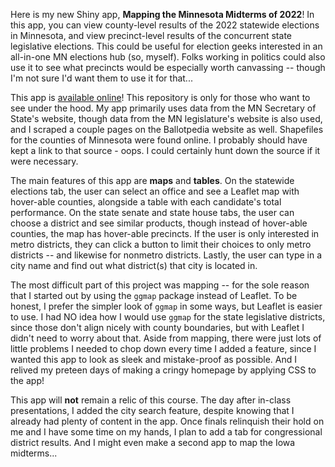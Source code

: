 Here is my new Shiny app, **Mapping the Minnesota Midterms of 2022**! In this app, you can view county-level results of the 2022 statewide elections in Minnesota, and view precinct-level results of the concurrent state legislative elections. This could be useful for election geeks interested in an all-in-one MN elections hub (so, myself). Folks working in politics could also use it to see what precincts would be especially worth canvassing -- though I'm not sure I'd want them to use it for that...

This app is [available online](https://mcgow241.shinyapps.io/minnesota-midterms/)! This repository is only for those who want to see under the hood. My app primarily uses data from the MN Secretary of State's website, though data from the MN legislature's website is also used, and I scraped a couple pages on the Ballotpedia website as well. Shapefiles for the counties of Minnesota were found online. I probably should have kept a link to that source - oops. I could certainly hunt down the source if it were necessary.

The main features of this app are **maps** and **tables**. On the statewide elections tab, the user can select an office and see a Leaflet map with hover-able counties, alongside a table with each candidate's total performance. On the state senate and state house tabs, the user can choose a district and see similar products, though instead of hover-able counties, the map has hover-able precincts. If the user is only interested in metro districts, they can click a button to limit their choices to only metro districts -- and likewise for nonmetro districts. Lastly, the user can type in a city name and find out what district(s) that city is located in.

The most difficult part of this project was mapping -- for the sole reason that I started out by using the `ggmap` package instead of Leaflet. To be honest, I prefer the simpler look of `ggmap` in some ways, but Leaflet is easier to use. I had NO idea how I would use `ggmap` for the state legislative districts, since those don't align nicely with county boundaries, but with Leaflet I didn't need to worry about that. Aside from mapping, there were just lots of little problems I needed to chop down every time I added a feature, since I wanted this app to look as sleek and mistake-proof as possible. And I relived my preteen days of making a cringy homepage by applying CSS to the app!

This app will **not** remain a relic of this course. The day after in-class presentations, I added the city search feature, despite knowing that I already had plenty of content in the app. Once finals relinquish their hold on me and I have some time on my hands, I plan to add a tab for congressional district results. And I might even make a second app to map the Iowa midterms...
